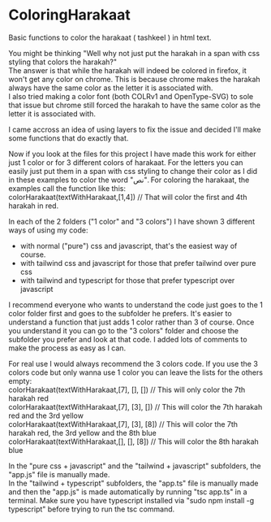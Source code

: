 # ColoringHarakaat
Basic functions to color the harakaat ( tashkeel ) in html text.  

You might be thinking "Well why not just put the harakah in a span with css styling that colors the harakah?"  
The answer is that while the harakah will indeed be colored in firefox, it won't get any color on chrome. This is because chrome makes the harakah always have the same color as the letter it is associated with.  
I also tried making a color font (both COLRv1 and OpenType-SVG) to sole that issue but chrome still forced the harakah to have the same color as the letter it is associated with.  

I came accross an idea of using layers to fix the issue and decided I'll make some functions that do exactly that.  

Now if you look at the files for this project I have made this work for either just 1 color or for 3 different colors of harakaat. For the letters you can easily just put them in a span with css styling to change their color as I did in these examples to color the word "نص". For coloring the harakaat, the examples call the function like this:  
    colorHarakaat(textWithHarakaat,[1,4]) // That will color the first and 4th harakah in red.  

In each of the 2 folders ("1 color" and "3 colors") I have shown 3 different ways of using my code:  
- with normal ("pure") css and javascript, that's the easiest way of course.  
- with tailwind css and javascript for those that prefer tailwind over pure css  
- with tailwind and typescript for those that prefer typescript over javascript  

I recommend everyone who wants to understand the code just goes to the 1 color folder first and goes to the subfolder he prefers. It's easier to understand a function that just adds 1 color rather than 3 of course. Once you understand it you can go to the "3 colors" folder and choose the subfolder you prefer and look at that code. I added lots of comments to make the process as easy as I can.  

For real use I would always recommend the 3 colors code. If you use the 3 colors code but only wanna use 1 color you can leave the lists for the others empty:  
    colorHarakaat(textWithHarakaat,[7], [], []) // This will only color the 7th harakah red  
    colorHarakaat(textWithHarakaat,[7], [3], []) // This will color the 7th harakah red and the 3rd yellow  
    colorHarakaat(textWithHarakaat,[7], [3], [8]) // This will color the 7th harakah red, the 3rd yellow and the 8th blue  
    colorHarakaat(textWithHarakaat,[], [], [8]) // This will color the 8th harakah blue 

In the "pure css + javascript" and the "tailwind + javascript" subfolders, the "app.js" file is manually made.  
In the "tailwind + typescript" subfolders, the "app.ts" file is manually made and then the "app.js" is made automatically by running "tsc app.ts" in a terminal. Make sure you have typescript installed via "sudo npm install -g typescript" before trying to run the tsc command.  
